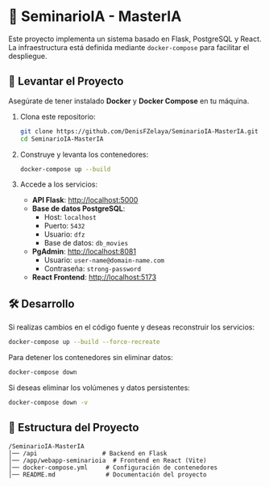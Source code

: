 # 📌 SeminarioIA - MasterIA

Este proyecto implementa un sistema basado en Flask, PostgreSQL y React. La infraestructura está definida mediante `docker-compose` para facilitar el despliegue.

## 🚀 Levantar el Proyecto

Asegúrate de tener instalado **Docker** y **Docker Compose** en tu máquina.

1. Clona este repositorio:

   ```sh
   git clone https://github.com/DenisFZelaya/SeminarioIA-MasterIA.git
   cd SeminarioIA-MasterIA
   ```

2. Construye y levanta los contenedores:

   ```sh
   docker-compose up --build
   ```

3. Accede a los servicios:

   - **API Flask**: [http://localhost:5000](http://localhost:5000)
   - **Base de datos PostgreSQL**:
     - Host: `localhost`
     - Puerto: `5432`
     - Usuario: `dfz`
     - Base de datos: `db_movies`
   - **PgAdmin**: [http://localhost:8081](http://localhost:8081)
     - Usuario: `user-name@domain-name.com`
     - Contraseña: `strong-password`
   - **React Frontend**: [http://localhost:5173](http://localhost:5173)

## 🛠 Desarrollo

Si realizas cambios en el código fuente y deseas reconstruir los servicios:

```sh
docker-compose up --build --force-recreate
```

Para detener los contenedores sin eliminar datos:

```sh
docker-compose down
```

Si deseas eliminar los volúmenes y datos persistentes:

```sh
docker-compose down -v
```

## 📄 Estructura del Proyecto

```
/SeminarioIA-MasterIA
│── /api                  # Backend en Flask
│── /app/webapp-seminarioia  # Frontend en React (Vite)
│── docker-compose.yml     # Configuración de contenedores
│── README.md              # Documentación del proyecto
```



